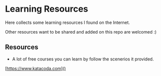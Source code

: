 # Learning Resources
Here collects some learning resources I found on the Internet.

Other resources want to be shared and added on this repo are welcomed :)


## Resources
* A lot of free courses you can learn by follow the scenerios it provided.

[https://www.katacoda.com]()
 
 
